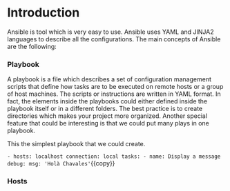 # Introduction
Ansible is tool which is very easy to use. Ansible uses YAML and JINJA2 languages to describe all the configurations. The main concepts of Ansible are the following:

### Playbook

A playbook is a file which describes a set of configuration management scripts that define how tasks are to be executed on remote hosts or a group of host machines. The scripts or instructions are written in YAML format. In fact, the elements inside the playbooks could either defined inside the playbook itself or in a different folders. The best practice is to create directories which makes your project more organized. Another special feature that could be interesting is that we could put many plays in one playbook.

This the simplest playbook that we could create.

`- hosts: localhost
  connection: local
  tasks:
    - name: Display a message
      debug:
        msg: 'Holà Chavales'`{{copy}}

### Hosts
